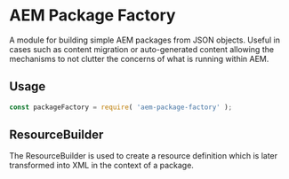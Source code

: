# AEM Package Factory

A module for building simple AEM packages from JSON objects.  Useful 
in cases such as content migration or auto-generated content allowing 
the mechanisms to not clutter the concerns of what is running within AEM.

## Usage

```javascript
const packageFactory = require( 'aem-package-factory' );


```


## ResourceBuilder

The ResourceBuilder is used to create a resource definition which is 
later transformed into XML in the context of a package.